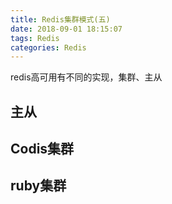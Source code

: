 ```yaml
---
title: Redis集群模式(五)
date: 2018-09-01 18:15:07
tags: Redis
categories: Redis
---
```

redis高可用有不同的实现，集群、主从

<!-- more -->
## 主从



## Codis集群 ##



## ruby集群 ##